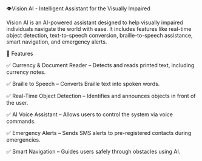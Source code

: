 👁️Vision AI - Intelligent Assistant for the Visually Impaired

Vision AI is an AI-powered assistant designed to help visually impaired individuals navigate the world with ease. It includes features like real-time object detection, text-to-speech conversion, braille-to-speech assistance, smart navigation, and emergency alerts.


🔹 Features

✅ Currency & Document Reader – Detects and reads printed text, including currency notes.

✅ Braille to Speech – Converts Braille text into spoken words.

✅ Real-Time Object Detection – Identifies and announces objects in front of the user.

✅ AI Voice Assistant – Allows users to control the system via voice commands.

✅ Emergency Alerts – Sends SMS alerts to pre-registered contacts during emergencies.

✅ Smart Navigation – Guides users safely through obstacles using AI.

